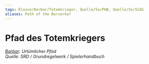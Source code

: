 ```yaml
---
tags: Klasse/Barbar/Totemkrieger, Quelle/5e/PHB, Quelle/5e/SCAG
aliases: Path of the Berserker
---
```

Pfad des Totemkriegers
======================

[_Barbar_](Barbar.md)_: Urtümlicher Pfad_  
_Quelle: SRD / Grundregelwerk / Spielerhandbuch_